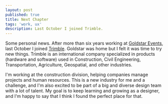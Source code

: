 ```yaml
---
layout: post
published: true
title: Next Chapter
tags: 'work, ux'
description: Last October I joined Trimble.
---
```

Some personal news. After more than six years working at [Goldstar Events](https://www.goldstar.com/), last October I joined [Trimble](https://www.trimble.com/). Goldstar was home but I felt it was time to try new things. Trimble is an international company specialized in products (hardware and software) used in Construction, Civil Engineering, Transportation, Agriculture, Geospatial, and other industries.  

I'm working at the construction division, helping companies manage projects and human resources. This is a new industry for me and a challenge, and I'm also excited to be part of a big and diverse design team with a lot of talent. My goal is to keep learning and growing as a designer, and I'm happy to say that I think I found the perfect place for that.
